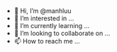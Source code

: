 - 👋 Hi, I’m @manhluu
- 👀 I’m interested in ...
- 🌱 I’m currently learning ...
- 💞️ I’m looking to collaborate on ...
- 📫 How to reach me ...

<!---
manhluu/manhluu is a ✨ special ✨ repository because its `README.md` (this file) appears on your GitHub profile.
You can click the Preview link to take a look at your changes.
--->
